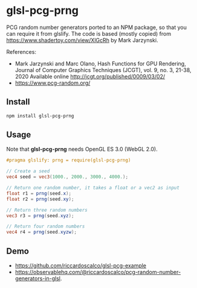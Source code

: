 # glsl-pcg-prng

PCG random number generators ported to an NPM package, so that you can require it from glslify.
The code is based (mostly copied) from https://www.shadertoy.com/view/XlGcRh by Mark Jarzynski.

References:

* Mark Jarzynski and Marc Olano, Hash Functions for GPU Rendering, Journal of
  Computer Graphics Techniques (JCGT), vol. 9, no. 3, 21-38, 2020
  Available online http://jcgt.org/published/0009/03/02/
* https://www.pcg-random.org/

## Install

```sh
npm install glsl-pcg-prng
```

## Usage

Note that **glsl-pcg-prng** needs OpenGL ES 3.0 (WebGL 2.0).

```glsl
#pragma glslify: prng = require(glsl-pcg-prng)

// Create a seed
vec4 seed = vec3(1000., 2000., 3000., 4000.);

// Return one random number, it takes a float or a vec2 as input
float r1 = prng(seed.x);
float r2 = prng(seed.xy);

// Return three random numbers
vec3 r3 = prng(seed.xyz);

// Return four random numbers
vec4 r4 = prng(seed.xyzw);
```

## Demo

* https://github.com/riccardoscalco/glsl-pcg-example
* https://observablehq.com/@riccardoscalco/pcg-random-number-generators-in-glsl.